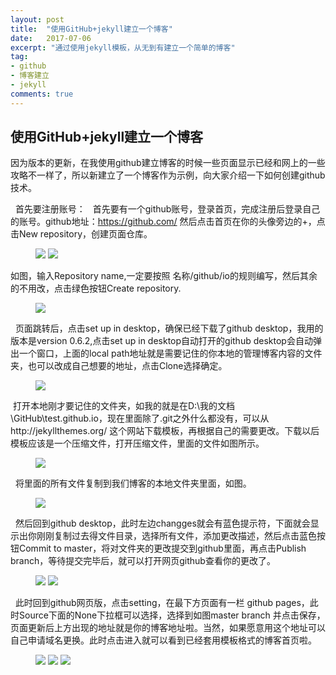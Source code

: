 ```yaml
---
layout: post
title:  "使用GitHub+jekyll建立一个博客"
date:   2017-07-06
excerpt: "通过使用jekyll模板，从无到有建立一个简单的博客"
tag:
- github
- 博客建立
- jekyll
comments: true
---
```


## 使用GitHub+jekyll建立一个博客
   因为版本的更新，在我使用github建立博客的时候一些页面显示已经和网上的一些攻略不一样了，所以新建立了一个博客作为示例，向大家介绍一下如何创建github技术。
   
   首先要注册账号：
   首先要有一个github账号，登录首页，完成注册后登录自己的账号。github地址：https://github.com/ 然后点击首页在你的头像旁边的+，点击New repository，创建页面仓库。
    
<figure>
    <img src="https://github.com/Ellen957/ellen.github.io/blob/master/assets/img/blogUse/Teache/12.PNG">
    <img src="https://github.com/Ellen957/ellen.github.io/blob/master/assets/img/blogUse/Teache/1.PNG">
</figure>
   如图，输入Repository name,一定要按照 名称/github/io的规则编写，然后其余的不用改，点击绿色按钮Create repository.

<figure>
    <img src="https://github.com/Ellen957/ellen.github.io/blob/master/assets/img/blogUse/Teache/2.1.PNG">
</figure>
   页面跳转后，点击set up in desktop，确保已经下载了github desktop，我用的版本是version 0.6.2,点击set up in desktop自动打开的github desktop会自动弹出一个窗口，上面的local path地址就是需要记住的你本地的管理博客内容的文件夹，也可以改成自己想要的地址，点击Clone选择确定。
  
<figure>
    <img src="https://github.com/Ellen957/ellen.github.io/blob/master/assets/img/blogUse/Teache/3.PNG">
</figure>
   打开本地刚才要记住的文件夹，如我的就是在D:\我的文档\GitHub\test.github.io，现在里面除了.git之外什么都没有，可以从http://jekyllthemes.org/  这个网站下载模板，再根据自己的需要更改。下载以后模板应该是一个压缩文件，打开压缩文件，里面的文件如图所示。
    
<figure>
    <img src="https://github.com/Ellen957/ellen.github.io/blob/master/assets/img/blogUse/Teache/5.PNG">
</figure>
    
   将里面的所有文件复制到我们博客的本地文件夹里面，如图。
    
<figure>
    <img src="https://github.com/Ellen957/ellen.github.io/blob/master/assets/img/blogUse/Teache/6.PNG">
</figure>

   然后回到github desktop，此时左边changges就会有蓝色提示符，下面就会显示出你刚刚复制过去得文件目录，选择所有文件，添加更改描述，然后点击蓝色按钮Commit to master，将对文件夹的更改提交到github里面，再点击Publish branch，等待提交完毕后，就可以打开网页github查看你的更改了。
    
 <figure>
    <img src="https://github.com/Ellen957/ellen.github.io/blob/master/assets/img/blogUse/Teache/7.PNG">
    <img src="https://github.com/Ellen957/ellen.github.io/blob/master/assets/img/blogUse/Teache/8.PNG">
</figure>

   此时回到github网页版，点击setting，在最下方页面有一栏 github pages，此时Source下面的None下拉框可以选择，选择到如图master branch 并点击保存，页面更新后上方出现的地址就是你的博客地址啦。当然，如果愿意用这个地址可以自己申请域名更换。此时点击进入就可以看到已经套用模板格式的博客首页啦。

 <figure>
    <img src="https://github.com/Ellen957/ellen.github.io/blob/master/assets/img/blogUse/Teache/10.PNG">
    <img src="https://github.com/Ellen957/ellen.github.io/blob/master/assets/img/blogUse/Teache/11.1.PNG">
    <img src="https://github.com/Ellen957/ellen.github.io/blob/master/assets/img/blogUse/Teache/11.PNG">
</figure>



